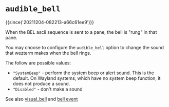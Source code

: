 # `audible_bell`

{{since('20211204-082213-a66c61ee9')}}

When the BEL ascii sequence is sent to a pane, the bell is "rung" in that pane.

You may choose to configure the `audible_bell` option to change the sound
that wezterm makes when the bell rings.

The follow are possible values:

* `"SystemBeep"` - perform the system beep or alert sound. This is the default. On Wayland systems, which have no system beep function, it does not produce a sound.
* `"Disabled"` - don't make a sound


See also [visual_bell](visual_bell.md) and [bell event](../window-events/bell.md)


